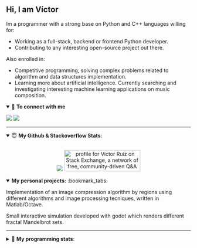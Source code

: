 ## Hi, I am Víctor

Im a programmer with a strong base on Python and C++ languages willing for:
- Working as a full-stack, backend or frontend Python developer.
- Contributing to any interesting open-source project out there.

Also enrolled in:
- Competitive programming, solving complex problems related to algorithm and data structures implementation.
- Learning more about artificial intelligence. Currently searching and investigating interesting machine learning applications on music composition.

<details open>
<summary>🤝 <b>To connect with me</b></summary>

<p align = "center">
 
[<img src="https://img.shields.io/badge/linkedin-%230077B5.svg?&style=for-the-badge&logo=linkedin&logoColor=white" />](https://www.linkedin.com/in/vykstorm/)
[<img src = "https://img.shields.io/badge/instagram-%23E4405F.svg?&style=for-the-badge&logo=instagram&logoColor=white">](https://www.instagram.com/stradivarius_nostalgico/)

</p>

</details>

---

<details open>
 <summary> 😇 <b>My Github & Stackoverflow Stats</b>: </summary>

<br>

<p align = "center">
  <img src = "https://github-readme-stats.vercel.app/api?username=Vykstorm&show_icons=true&theme=tokyonight&line_height=27">
 <a href="https://stackexchange.com/users/12306858"><img src="https://stackexchange.com/users/flair/12306858.png?theme=dark" width="208" height="58" alt="profile for Victor Ruiz on Stack Exchange, a network of free, community-driven Q&amp;A sites" title="profile for Victor Ruiz on Stack Exchange, a network of free, community-driven Q&amp;A sites"></a>

</p>

</details>



<details open> 
 <summary><b>My personal projects:</b> :bookmark_tabs:</summary>
 <p>
  Implementation of an image compression algorithm by regions using different algorithms and image processing tecniques, written in Matlab/Octave.
  </p>
  
  <p>
  Small interactive simulation developed with godot which renders different fractal Mandelbrot sets.
  </p>
  
  <p>
  
  </p>
  
  <p>
 
  </p>

</details>

---

<details> 
 <summary>🤖 <b>My programming stats</b>: </summary>
<br>

<!--START_SECTION:waka-->
**I'm an Early 🐤** 

```text
🌞 Morning    108 commits    ████░░░░░░░░░░░░░░░░░░░░░   17.36% 
🌆 Daytime    205 commits    ████████░░░░░░░░░░░░░░░░░   32.96% 
🌃 Evening    224 commits    █████████░░░░░░░░░░░░░░░░   36.01% 
🌙 Night      85 commits     ███░░░░░░░░░░░░░░░░░░░░░░   13.67%

```
📅 **I'm Most Productive on Sunday** 

```text
Monday       67 commits     ██░░░░░░░░░░░░░░░░░░░░░░░   10.77% 
Tuesday      90 commits     ███░░░░░░░░░░░░░░░░░░░░░░   14.47% 
Wednesday    73 commits     ███░░░░░░░░░░░░░░░░░░░░░░   11.74% 
Thursday     95 commits     ███░░░░░░░░░░░░░░░░░░░░░░   15.27% 
Friday       77 commits     ███░░░░░░░░░░░░░░░░░░░░░░   12.38% 
Saturday     108 commits    ████░░░░░░░░░░░░░░░░░░░░░   17.36% 
Sunday       112 commits    ████░░░░░░░░░░░░░░░░░░░░░   18.01%

```


📊 **This Week I Spent My Time On** 

```text
💬 Programming Languages: 
Markdown                 42 mins             ████████████░░░░░░░░░░░░░   47.61% 
Python                   31 mins             ████████░░░░░░░░░░░░░░░░░   35.25% 
YAML                     13 mins             ███░░░░░░░░░░░░░░░░░░░░░░   15.22% 
CSS                      0 secs              ░░░░░░░░░░░░░░░░░░░░░░░░░   1.06% 
SCSS                     0 secs              ░░░░░░░░░░░░░░░░░░░░░░░░░   0.59%

```

**I Mostly Code in Jupyter Notebook** 

```text
Jupyter Notebook         11 repos            █████████████████░░░░░░░░   68.75% 
C++                      2 repos             ███░░░░░░░░░░░░░░░░░░░░░░   12.5% 
HTML                     1 repos             █░░░░░░░░░░░░░░░░░░░░░░░░   6.25% 
Python                   1 repos             █░░░░░░░░░░░░░░░░░░░░░░░░   6.25% 
JavaScript               1 repos             █░░░░░░░░░░░░░░░░░░░░░░░░   6.25%

```



<!--END_SECTION:waka-->

</details>
